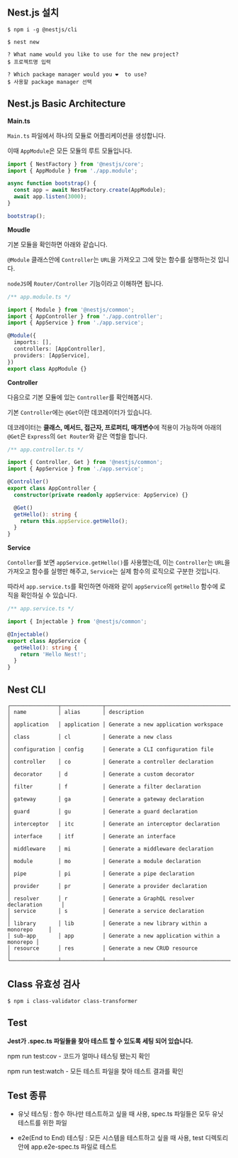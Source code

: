## Nest.js 설치

```
$ npm i -g @nestjs/cli

$ nest new

? What name would you like to use for the new project?
$ 프로젝트명 입력

? Which package manager would you ❤️  to use?
$ 사용할 package manager 선택
```

## Nest.js Basic Architecture

**Main.ts**

`Main.ts` 파일에서 하나의 모듈로 어플리케이션을 생성합니다.

이때 `AppModule`은 모든 모듈의 루트 모듈입니다.

```typescript
import { NestFactory } from '@nestjs/core';
import { AppModule } from './app.module';

async function bootstrap() {
  const app = await NestFactory.create(AppModule);
  await app.listen(3000);
}

bootstrap();
```

**Moudle**

기본 모듈을 확인하면 아래와 같습니다.

`@Module` 클래스안에 `Controller`는 `URL`을 가져오고 그에 맞는 함수를 실행하는것 입니다.

`nodeJS`에 `Router/Controller` 기능이라고 이해하면 됩니다.

```typescript
/** app.module.ts */

import { Module } from '@nestjs/common';
import { AppController } from './app.controller';
import { AppService } from './app.service';

@Module({
  imports: [],
  controllers: [AppController],
  providers: [AppService],
})
export class AppModule {}
```

**Controller**

다음으로 기본 모듈에 있는 `Controller`를 확인해봅시다.

기본 `Controller`에는 `@Get`이란 데코레이터가 있습니다.

데코레이터는 **클래스, 메서드, 접근자, 프로퍼티, 매개변수**에 적용이 가능하며 아래의 `@Get`은 `Express`의 `Get Router`와 같은 역할을 합니다.

```typescript
/** app.controller.ts */

import { Controller, Get } from '@nestjs/common';
import { AppService } from './app.service';

@Controller()
export class AppController {
  constructor(private readonly appService: AppService) {}

  @Get()
  getHello(): string {
    return this.appService.getHello();
  }
}
```

**Service**

`Contoller`를 보면 `appService.getHello()`를 사용했는데, 이는 `Controller`는 `URL`을 가져오고 함수를 실행만 해주고, `Service`는 실제 함수의 로직으로 구분한 것입니다.

따라서 `app.service.ts`를 확인하면 아래와 같이 `appService`의 `getHello` 함수에 로직을 확인하실 수 있습니다.

```typescript
/** app.service.ts */

import { Injectable } from '@nestjs/common';

@Injectable()
export class AppService {
  getHello(): string {
    return 'Hello Nest!';
  }
}
```

## Nest CLI

```
┌───────────────┬─────────────┬──────────────────────────────────────────────┐
│ name          │ alias       │ description                                  │
│ application   │ application │ Generate a new application workspace         │
│ class         │ cl          │ Generate a new class                         │
│ configuration │ config      │ Generate a CLI configuration file            │
│ controller    │ co          │ Generate a controller declaration            │
│ decorator     │ d           │ Generate a custom decorator                  │
│ filter        │ f           │ Generate a filter declaration                │
│ gateway       │ ga          │ Generate a gateway declaration               │
│ guard         │ gu          │ Generate a guard declaration                 │
│ interceptor   │ itc         │ Generate an interceptor declaration          │
│ interface     │ itf         │ Generate an interface                        │
│ middleware    │ mi          │ Generate a middleware declaration            │
│ module        │ mo          │ Generate a module declaration                │
│ pipe          │ pi          │ Generate a pipe declaration                  │
│ provider      │ pr          │ Generate a provider declaration              │
│ resolver      │ r           │ Generate a GraphQL resolver declaration      │
│ service       │ s           │ Generate a service declaration               │
│ library       │ lib         │ Generate a new library within a monorepo     │
│ sub-app       │ app         │ Generate a new application within a monorepo │
│ resource      │ res         │ Generate a new CRUD resource                 │
└───────────────┴─────────────┴──────────────────────────────────────────────┘
```

## Class 유효성 검사

```
$ npm i class-validator class-transformer
```

## Test

**Jest가 .spec.ts 파일들을 찾아 테스트 할 수 있도록 세팅 되어 있습니다.**

npm run test:cov - 코드가 얼마나 테스팅 됐는지 확인

npm run test:watch - 모든 테스트 파일을 찾아 테스트 결과를 확인

## Test 종류

- 유닛 테스팅 : 함수 하나만 테스트하고 싶을 때 사용, spec.ts 파일들은 모두 유닛 테스트를 위한 파일

- e2e(End to End) 테스팅 : 모든 시스템을 테스트하고 싶을 때 사용, test 디렉토리안에 app.e2e-spec.ts 파일로 테스트
